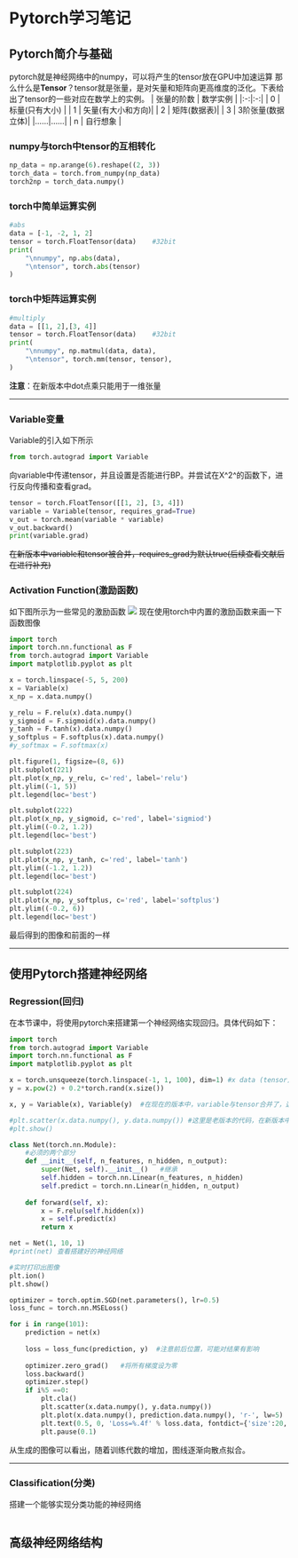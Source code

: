 # Pytorch学习笔记
## Pytorch简介与基础
pytorch就是神经网络中的numpy，可以将产生的tensor放在GPU中加速运算
那么什么是**Tensor**？tensor就是张量，是对矢量和矩阵向更高维度的泛化。下表给出了tensor的一些对应在数学上的实例。
| 张量的阶数 | 数学实例 |
|:-:|:-:|
| 0 | 标量(只有大小) |
| 1 | 矢量(有大小和方向)|
| 2 | 矩阵(数据表)|
| 3 | 3阶张量(数据立体)|
|……|……|
| n | 自行想象 |
### numpy与torch中tensor的互相转化
```python
np_data = np.arange(6).reshape((2, 3))
torch_data = torch.from_numpy(np_data)
torch2np = torch_data.numpy()
```
### torch中简单运算实例
```python
#abs
data = [-1, -2, 1, 2]
tensor = torch.FloatTensor(data)    #32bit
print(
    "\nnumpy", np.abs(data),
    "\ntensor", torch.abs(tensor)
)
```
### torch中矩阵运算实例
```python
#multiply
data = [[1, 2],[3, 4]]
tensor = torch.FloatTensor(data)    #32bit
print(
    "\nnumpy", np.matmul(data, data),
    "\ntensor", torch.mm(tensor, tensor),
)
```
**注意**：在新版本中dot点乘只能用于一维张量
***
### Variable变量
Variable的引入如下所示
```python
from torch.autograd import Variable
```
向variable中传递tensor，并且设置是否能进行BP。并尝试在X^2^的函数下，进行反向传播和查看grad。
```python
tensor = torch.FloatTensor([[1, 2], [3, 4]])
variable = Variable(tensor, requires_grad=True)
v_out = torch.mean(variable * variable)
v_out.backward()
print(variable.grad)
```
~~在新版本中variable和tensor被合并，requires_grad为默认true(后续查看文献后在进行补充)~~
### Activation Function(激励函数)
如下图所示为一些常见的激励函数
<img src="https://morvanzhou.github.io/static/results/torch/2-3-1.png">
现在使用torch中内置的激励函数来画一下函数图像
```python {.line-numbers}
import torch
import torch.nn.functional as F
from torch.autograd import Variable
import matplotlib.pyplot as plt

x = torch.linspace(-5, 5, 200)
x = Variable(x)
x_np = x.data.numpy()

y_relu = F.relu(x).data.numpy()
y_sigmoid = F.sigmoid(x).data.numpy()
y_tanh = F.tanh(x).data.numpy()
y_softplus = F.softplus(x).data.numpy()
#y_softmax = F.softmax(x)

plt.figure(1, figsize=(8, 6))
plt.subplot(221)
plt.plot(x_np, y_relu, c='red', label='relu')
plt.ylim((-1, 5))
plt.legend(loc='best')

plt.subplot(222)
plt.plot(x_np, y_sigmoid, c='red', label='sigmiod')
plt.ylim((-0.2, 1.2))
plt.legend(loc='best')

plt.subplot(223)
plt.plot(x_np, y_tanh, c='red', label='tanh')
plt.ylim((-1.2, 1.2))
plt.legend(loc='best')

plt.subplot(224)
plt.plot(x_np, y_softplus, c='red', label='softplus')
plt.ylim((-0.2, 6))
plt.legend(loc='best')

```
最后得到的图像和前面的一样
***
## 使用Pytorch搭建神经网络
### Regression(回归)
在本节课中，将使用pytorch来搭建第一个神经网络实现回归。具体代码如下：
```python
import torch
from torch.autograd import Variable
import torch.nn.functional as F
import matplotlib.pyplot as plt

x = torch.unsqueeze(torch.linspace(-1, 1, 100), dim=1) #x data (tensor), shape=(100,1)
y = x.pow(2) + 0.2*torch.rand(x.size())

x, y = Variable(x), Variable(y)  #在现在的版本中，variable与tensor合并了，这行可以注释

#plt.scatter(x.data.numpy(), y.data.numpy()) #这里是老版本的代码，在新版本中，可直接tenso.numpy()，并不需要取data
#plt.show()

class Net(torch.nn.Module):
	#必须的两个部分
	def __init__(self, n_features, n_hidden, n_output):
		super(Net, self).__init__()   #继承
		self.hidden = torch.nn.Linear(n_features, n_hidden)
		self.predict = torch.nn.Linear(n_hidden, n_output)
	
	def forward(self, x):
		x = F.relu(self.hidden(x))
		x = self.predict(x)
		return x

net = Net(1, 10, 1)
#print(net) 查看搭建好的神经网络

#实时打印出图像
plt.ion()
plt.show()

optimizer = torch.optim.SGD(net.parameters(), lr=0.5)
loss_func = torch.nn.MSELoss()

for i in range(101):
	prediction = net(x)
	
	loss = loss_func(prediction, y)  #注意前后位置，可能对结果有影响
	
	optimizer.zero_grad()   #将所有梯度设为零
	loss.backward()
	optimizer.step()
	if i%5 ==0:
		plt.cla()
		plt.scatter(x.data.numpy(), y.data.numpy())
		plt.plot(x.data.numpy(), prediction.data.numpy(), 'r-', lw=5)
		plt.text(0.5, 0, 'Loss=%.4f' % loss.data, fontdict={'size':20, 'color': 'red' })
		plt.pause(0.1)
```
从生成的图像可以看出，随着训练代数的增加，图线逐渐向散点拟合。
***
### Classification(分类)
搭建一个能够实现分类功能的神经网络
```python

```
## 高级神经网络结构
